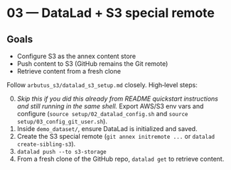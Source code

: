# 03 — DataLad + S3 special remote

## Goals
- Configure S3 as the annex content store
- Push content to S3 (GitHub remains the Git remote)
- Retrieve content from a fresh clone

Follow `arbutus_s3/datalad_s3_setup.md` closely. High‑level steps:

0. *Skip this if you did this already from README quickstart instructions and still running in the same shell.* Export AWS/S3 env vars and configure  (`source setup/02_datalad_config.sh` and `source setup/03_config_git_user.sh`).
2. Inside `demo_dataset/`, ensure DataLad is initialized and saved.
3. Create the S3 special remote (`git annex initremote ...` or `datalad create-sibling-s3`).
4. `datalad push --to s3-storage`
5. From a fresh clone of the GitHub repo, `datalad get` to retrieve content.
